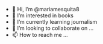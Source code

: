 - 👋 Hi, I’m @mariamesquita8
- 👀 I’m interested in books
- 🌱 I’m currently learning journalism
- 💞️ I’m looking to collaborate on ...
- 📫 How to reach me ...

<!---
mariamesquita8/mariamesquita8 is a ✨ special ✨ repository because its `README.md` (this file) appears on your GitHub profile.
You can click the Preview link to take a look at your changes.
--->

